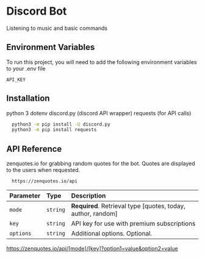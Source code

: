 
# Discord Bot

Listening to music and basic commands


## Environment Variables

To run this project, you will need to add the following environment variables to your .env file

`API_KEY`



## Installation

python 3
dotenv
discord.py (discord API wrapper)
requests (for API calls)

```bash
  python3 -m pip install -U discord.py
  python3 -m pip install requests
```
    
## API Reference
zenquotes.io for grabbing random quotes for the bot.
Quotes are displayed to the users when requested.

```http
  https://zenquotes.io/api

```

| Parameter | Type     | Description                |
| :-------- | :------- | :------------------------- |
| `mode` | `string` | **Required**. Retrieval type [quotes, today, author, random] |
| `key` | `string` | API key for use with premium subscriptions|
| `options` | `string` | Additional options. Optional.|


https://zenquotes.io/api/[mode]/[key]?option1=value&option2=value